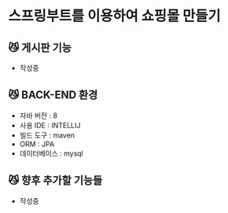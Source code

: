 # 스프링부트를 이용하여 쇼핑몰 만들기


## 😼 게시판 기능

- 작성중


## 😼 BACK-END 환경

- 자바 버전 : 8
- 사용 IDE : INTELLIJ
- 빌드 도구 : maven
- ORM : JPA
- 데이터베이스 : mysql


## 😼 향후 추가할 기능들

- 작성중
